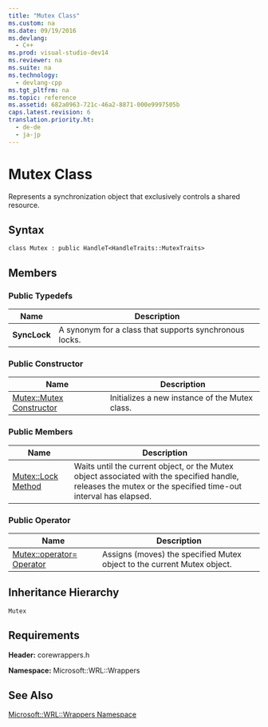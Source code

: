 ```yaml
---
title: "Mutex Class"
ms.custom: na
ms.date: 09/19/2016
ms.devlang: 
  - C++
ms.prod: visual-studio-dev14
ms.reviewer: na
ms.suite: na
ms.technology: 
  - devlang-cpp
ms.tgt_pltfrm: na
ms.topic: reference
ms.assetid: 682a0963-721c-46a2-8871-000e9997505b
caps.latest.revision: 6
translation.priority.ht: 
  - de-de
  - ja-jp
---
```

# Mutex Class
Represents a synchronization object that exclusively controls a shared resource.  
  
## Syntax  
  
```  
class Mutex : public HandleT<HandleTraits::MutexTraits>  
```  
  
## Members  
  
### Public Typedefs  
  
|Name|Description|  
|----------|-----------------|  
|**SyncLock**|A synonym for a class that supports synchronous locks.|  
  
### Public Constructor  
  
|Name|Description|  
|----------|-----------------|  
|[Mutex::Mutex Constructor](../vs140/Mutex--Mutex-Constructor.md)|Initializes a new instance of the Mutex class.|  
  
### Public Members  
  
|Name|Description|  
|----------|-----------------|  
|[Mutex::Lock Method](../vs140/Mutex--Lock-Method.md)|Waits until the current object, or the Mutex object associated with the specified handle, releases the mutex or the specified time-out interval has elapsed.|  
  
### Public Operator  
  
|Name|Description|  
|----------|-----------------|  
|[Mutex::operator= Operator](../vs140/Mutex--operator=-Operator.md)|Assigns (moves) the specified Mutex object to the current Mutex object.|  
  
## Inheritance Hierarchy  
 `Mutex`  
  
## Requirements  
 **Header:** corewrappers.h  
  
 **Namespace:** Microsoft::WRL::Wrappers  
  
## See Also  
 [Microsoft::WRL::Wrappers Namespace](../vs140/Microsoft--WRL--Wrappers-Namespace.md)